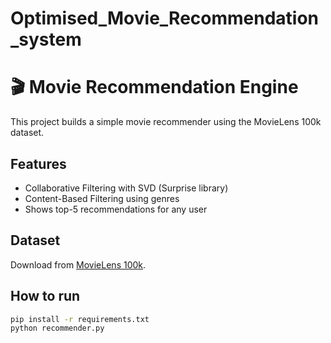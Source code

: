 # Optimised_Movie_Recommendation_system

# 🎬 Movie Recommendation Engine

This project builds a simple movie recommender using the MovieLens 100k dataset.

## Features
- Collaborative Filtering with SVD (Surprise library)
- Content-Based Filtering using genres
- Shows top-5 recommendations for any user

## Dataset
Download from [MovieLens 100k](https://grouplens.org/datasets/movielens/100k/).

## How to run
```bash
pip install -r requirements.txt
python recommender.py
